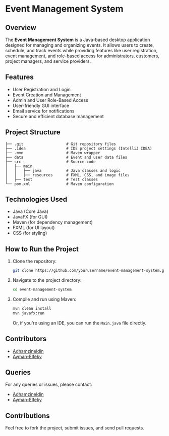 
# Event Management System

## Overview
The **Event Management System** is a Java-based desktop application designed for managing and organizing events. It allows users to create, schedule, and track events while providing features like user registration, event management, and role-based access for administrators, customers, project managers, and service providers.

## Features
- User Registration and Login
- Event Creation and Management
- Admin and User Role-Based Access
- User-friendly GUI interface
- Email service for notifications
- Secure and efficient database management

## Project Structure

```
├── .git                   # Git repository files
├── .idea                  # IDE project settings (IntelliJ IDEA)
├── .mvn                   # Maven wrapper
├── data                   # Event and user data files
├── src                    # Source code
│   ├── main
│   │   ├── java           # Java classes and logic
│   │   ├── resources      # FXML, CSS, and image files
│   ├── test               # Test classes
└── pom.xml                # Maven configuration
```

## Technologies Used
- Java (Core Java)
- JavaFX (for GUI)
- Maven (for dependency management)
- FXML (for UI layout)
- CSS (for styling)

## How to Run the Project
1. Clone the repository:
   ```bash
   git clone https://github.com/yourusername/event-management-system.git
   ```

2. Navigate to the project directory:
   ```bash
   cd event-management-system
   ```

3. Compile and run using Maven:
   ```bash
   mvn clean install
   mvn javafx:run
   ```

   Or, if you're using an IDE, you can run the `Main.java` file directly.

## Contributors

- [Adhamzineldin](https://github.com/Adhamzineldin)
- [Ayman-Elfeky](https://github.com/Ayman-Elfeky)

## Queries

For any queries or issues, please contact:
 - [Adhamzineldin](https://github.com/Adhamzineldin)
 - [Ayman-Elfeky](https://github.com/Ayman-Elfeky)


## Contributions
Feel free to fork the project, submit issues, and send pull requests.
